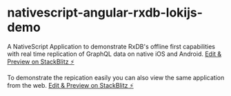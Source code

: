 # nativescript-angular-rxdb-lokijs-demo

A NativeScript Application to demonstrate RxDB's offline first capabilities with real time replication of GraphQL data on native iOS and Android.
[Edit & Preview on StackBlitz ⚡️](https://stackblitz.com/edit/nativescript-angular-rxdb-lokijs-demo)


To demonstrate the repication easily you can also view the same application from the web. 
[Edit & Preview on StackBlitz ⚡️](https://stackblitz.com/edit/nativescript-angular-rxdb-web-demo)

